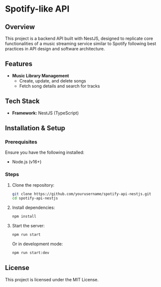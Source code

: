 # Spotify-like API

## Overview
This project is a backend API built with NestJS, designed to replicate core functionalities of a music streaming service similar to Spotify following best practices in API design and software architecture.

## Features
  
- **Music Library Management**
  - Create, update, and delete songs
  - Fetch song details and search for tracks
  

## Tech Stack
- **Framework:** NestJS (TypeScript)

## Installation & Setup
### Prerequisites
Ensure you have the following installed:
- Node.js (v16+)

### Steps
1. Clone the repository:
   ```sh
   git clone https://github.com/yourusername/spotify-api-nestjs.git
   cd spotify-api-nestjs
   ```

2. Install dependencies:
   ```sh
   npm install
   ```

3. Start the server:
   ```sh
   npm run start
   ```
   Or in development mode:
   ```sh
   npm run start:dev

## License
This project is licensed under the MIT License.


